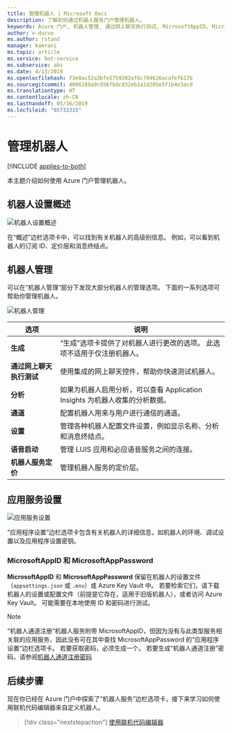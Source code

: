 ```yaml
---
title: 管理机器人 | Microsoft Docs
description: 了解如何通过机器人服务门户管理机器人。
keywords: Azure 门户, 机器人管理, 通过网上聊天执行测试, MicrosoftAppID, MicrosoftAppPassword, 应用程序设置
author: v-ducvo
ms.author: rstand
manager: kamrani
ms.topic: article
ms.service: bot-service
ms.subservice: abs
ms.date: 4/13/2019
ms.openlocfilehash: f3e0ac52a3bfe5759202af6c704626acafef617b
ms.sourcegitcommit: 4086189a9c856fbdc832eb1a1d205e5f1b4e3acd
ms.translationtype: HT
ms.contentlocale: zh-CN
ms.lasthandoff: 05/16/2019
ms.locfileid: "65733315"
---
```

# <a name="manage-a-bot"></a>管理机器人

[!INCLUDE [applies-to-both](includes/applies-to-both.md)]

本主题介绍如何使用 Azure 门户管理机器人。

## <a name="bot-settings-overview"></a>机器人设置概述

![机器人设置概述](~/media/azure-manage-a-bot/overview.png)

在“概述”边栏选项卡中，可以找到有关机器人的高级别信息。 例如，可以看到机器人的订阅 ID、定价层和消息终结点。

## <a name="bot-management"></a>机器人管理

 可以在“机器人管理”部分下发现大部分机器人的管理选项。 下面的一系列选项可帮助你管理机器人。

![机器人管理](~/media/azure-manage-a-bot/bot-management.png)

| 选项 |  说明 |
| ---- | ---- |
| **生成** | “生成”选项卡提供了对机器人进行更改的选项。 此选项不适用于仅注册机器人。 |
| **通过网上聊天执行测试** | 使用集成的网上聊天控件，帮助你快速测试机器人。 |
| **分析** | 如果为机器人启用分析，可以查看 Application Insights 为机器人收集的分析数据。 |
| **通道** | 配置机器人用来与用户进行通信的通道。 |
| **设置** | 管理各种机器人配置文件设置，例如显示名称、分析和消息终结点。 |
| **语音启动** | 管理 LUIS 应用和必应语音服务之间的连接。 |
| **机器人服务定价** | 管理机器人服务的定价层。 |

## <a name="app-service-settings"></a>应用服务设置

![应用服务设置](~/media/azure-manage-a-bot/app-service-settings.png)

“应用程序设置”边栏选项卡包含有关机器人的详细信息，如机器人的环境、调试设置以及应用程序设置密钥。

### <a name="microsoftappid-and-microsoftapppassword"></a>MicrosoftAppID 和 MicrosoftAppPassword

**MicrosoftAppID** 和 **MicrosoftAppPassword** 保留在机器人的设置文件（`appsettings.json` 或 `.env`）或 Azure Key Vault 中。 若要检索它们，请下载机器人的设置或配置文件（前提是它存在，适用于旧版机器人），或者访问 Azure Key Vault。 可能需要在本地使用 ID 和密码进行测试。

> [!NOTE]
> “机器人通道注册”机器人服务附带 MicrosoftAppID，但因为没有与此类型服务相关联的应用服务，因此没有可在其中查找 MicrosoftAppPassword 的“应用程序设置”边栏选项卡。 若要获取密码，必须生成一个。 若要生成“机器人通道注册”密码，请参阅[机器人通道注册密码](bot-service-quickstart-registration.md#bot-channels-registration-password)

## <a name="next-steps"></a>后续步骤
现在你已经在 Azure 门户中探索了“机器人服务”边栏选项卡，接下来学习如何使用联机代码编辑器来自定义机器人。
> [!div class="nextstepaction"]
> [使用联机代码编辑器](bot-service-build-online-code-editor.md)
